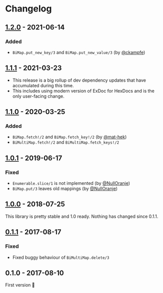 # Changelog

## [1.2.0] - 2021-06-14
### Added
- `BiMap.put_new_key/3` and `BiMap.put_new_value/3` (by [@ckampfe])

## [1.1.1] - 2021-03-23
- This release is a big rollup of dev dependency updates that have accumulated during this time.
- This includes using modern version of ExDoc for HexDocs and is the only user-facing change.

## [1.1.0] - 2020-03-25
### Added
- `BiMap.fetch!/2` and `BiMap.fetch_key!/2` (by [@mat-hek])
- `BiMultiMap.fetch!/2` and `BiMultiMap.fetch_keys!/2`

## [1.0.1] - 2019-06-17
### Fixed
- `Enumerable.slice/1` is not implemented (by [@NullOranje])
- `BiMap.put/3` leaves old mappings (by [@NullOranje])

## [1.0.0] - 2018-07-25
This library is pretty stable and 1.0 ready. Nothing has changed since 0.1.1.

## [0.1.1] - 2017-08-17
### Fixed
- Fixed buggy behaviour of `BiMultiMap.delete/3`

## 0.1.0 - 2017-08-10
First version 🎉

[1.2.0]: https://github.com/mkaput/elixir-bimap/compare/v1.1.1...v1.2.0
[1.1.1]: https://github.com/mkaput/elixir-bimap/compare/v1.1.0...v1.1.1
[1.1.0]: https://github.com/mkaput/elixir-bimap/compare/v1.0.1...v1.1.0
[1.0.1]: https://github.com/mkaput/elixir-bimap/compare/v1.0.0...v1.0.1
[1.0.0]: https://github.com/mkaput/elixir-bimap/compare/v0.1.1...v1.0.0
[0.1.1]: https://github.com/mkaput/elixir-bimap/compare/v0.1.0...v0.1.1

[@NullOranje]: https://github.com/NullOranje
[@mat-hek]: https://github.com/mat-hek
[@ckampfe]: https://github.com/ckampfe
